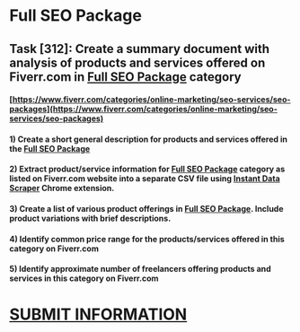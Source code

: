 # Full SEO Package
## Task [312]: Create a summary document with analysis of products and services offered on Fiverr.com in [Full SEO Package](https://www.fiverr.com/categories/online-marketing/seo-services/seo-packages) category
#### [https://www.fiverr.com/categories/online-marketing/seo-services/seo-packages](https://www.fiverr.com/categories/online-marketing/seo-services/seo-packages)
#### 1) Create a short general description for products and services offered in the [Full SEO Package](https://www.fiverr.com/categories/online-marketing/seo-services/seo-packages)
#### 2) Extract product/service information for [Full SEO Package](https://www.fiverr.com/categories/online-marketing/seo-services/seo-packages) category as listed on Fiverr.com website into a separate CSV file using [Instant Data Scraper](https://chrome.google.com/webstore/detail/instant-data-scraper/ofaokhiedipichpaobibbnahnkdoiiah) Chrome extension.
#### 3) Create a list of various product offerings in [Full SEO Package](https://www.fiverr.com/categories/online-marketing/seo-services/seo-packages). Include product variations with brief descriptions.
#### 4) Identify common price range for the products/services offered in this category on Fiverr.com
#### 5) Identify approximate number of freelancers offering products and services in this category on Fiverr.com

# [SUBMIT INFORMATION](https://forms.office.com/r/8AEKjkLxKG)
